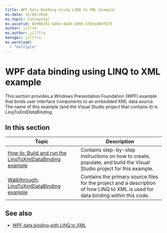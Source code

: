 ```yaml
---
title: WPF Data Binding Using LINQ to XML Example
ms.date: 11/04/2016
ms.topic: conceptual
ms.assetid: 8e90b252-646e-4449-a898-5f03e40df87d
author: jillre
ms.author: jillfra
manager: jillfra
ms.workload:
  - "multiple"
---
```

# WPF data binding using LINQ to XML example

This section provides a Windows Presentation Foundation (WPF) example that binds user interface components to an embedded XML data source. The name of this example (and the Visual Studio project that contains it) is *LinqToXmlDataBinding*.

## In this section

|Topic|Description|
|-----------|-----------------|
|[How to: Build and run the LinqToXmlDataBinding example](../designers/how-to-build-and-run-the-linqtoxmldatabinding-example.md)|Contains step-by-step instructions on how to create, populate, and build the Visual Studio project for this example.|
|[Walkthrough: LinqToXmlDataBinding example](../designers/walkthrough-linqtoxmldatabinding-example.md)|Contains the primary source files for the project and a description of how LINQ to XML is used for data binding within this code.|

## See also

- [WPF data binding with LINQ to XML](../designers/wpf-data-binding-with-linq-to-xml-overview.md)
